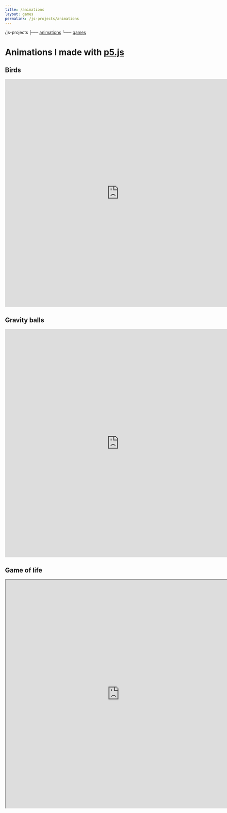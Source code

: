 ```yaml
---
title: /animations
layout: games
permalink: /js-projects/animations
---
```


/js-projects
 ├── <a href="/js-projects/animations">animations</a>
 └── <a href="/js-projects/games">games</a>

<h1>Animations I made with <a href="https://p5js.org/" target="_blank" rel="noopener noreferrer">p5.js</a></h1>

<h2>Birds</h2>
<iframe src="https://editor.p5js.org/Plotkine/present/NYcHr4h5V" width="750px" height="750px" frameBorder="0" title="birds"></iframe>

<h2>Gravity balls</h2>
<iframe src="https://editor.p5js.org/Plotkine/present/I-eeyxqFo" width="750px" height="750px" frameBorder="0" title="birds"></iframe>

<h2>Game of life</h2>
<iframe src="https://editor.p5js.org/Plotkine/present/I0OtMYTba" width="750px" height="750px" frameBorder="1" title="birds"></iframe>
